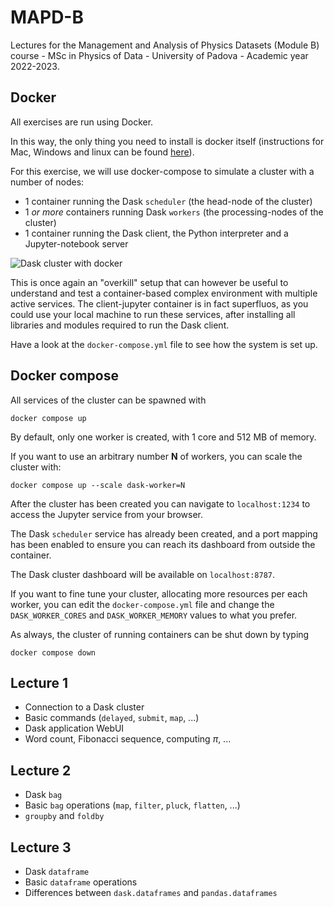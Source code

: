 # MAPD-B

Lectures for the Management and Analysis of Physics Datasets (Module B) course - MSc in Physics of Data - University of Padova - Academic year 2022-2023.

## Docker

All exercises are run using Docker.

In this way, the only thing you need to install is docker itself (instructions for Mac, Windows and linux can be found [here](https://docs.docker.com/get-docker/)).

For this exercise, we will use docker-compose to simulate a cluster with a number of nodes: 
- 1 container running the Dask `scheduler` (the head-node of the cluster)
- 1 _or more_ containers running Dask `workers` (the processing-nodes of the cluster)
- 1 container running the Dask client, the Python interpreter and a Jupyter-notebook server

![Dask cluster with docker](notebooks/imgs/docker/cluster.png)

This is once again an "overkill" setup that can however be useful to understand and test a container-based complex environment with multiple active services. The client-jupyter container is in fact superfluos, as you could use your local machine to run these services, after installing all libraries and modules required to run the Dask client.

Have a look at the `docker-compose.yml` file to see how the system is set up.

## Docker compose

All services of the cluster can be spawned with 

```
docker compose up
```

By default, only one worker is created, with 1 core and 512 MB of memory.

If you want to use an arbitrary number **N** of workers, you can scale the cluster with:

```
docker compose up --scale dask-worker=N
```

After the cluster has been created you can navigate to `localhost:1234` to access the Jupyter service from your browser. 

The Dask `scheduler` service has already been created, and a port mapping has been enabled to ensure you can reach its dashboard from outside the container. 

The Dask cluster dashboard will be available on `localhost:8787`. 

If you want to fine tune your cluster, allocating more resources per each worker, you can edit the `docker-compose.yml` file and change the `DASK_WORKER_CORES` and `DASK_WORKER_MEMORY` values to what you prefer. 


As always, the cluster of running containers can be shut down by typing
```
docker compose down
```

## Lecture 1

* Connection to a Dask cluster
* Basic commands (`delayed`, `submit`, `map`, ...)
* Dask application WebUI
* Word count, Fibonacci sequence, computing $\pi$, ...

## Lecture 2

* Dask `bag`
* Basic `bag` operations (`map`, `filter`, `pluck`, `flatten`, ...)
* `groupby` and `foldby`

## Lecture 3

* Dask `dataframe`
* Basic `dataframe` operations
* Differences between `dask.dataframes` and `pandas.dataframes`